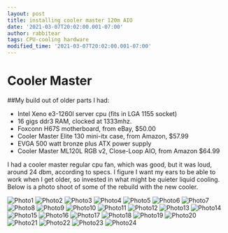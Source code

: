 ```yaml
---
layout: post
title: installing cooler master 120m AIO
date: '2021-03-07T20:02:00.001-07:00'
author: rabbitear
tags: CPU-cooling hardware
modified_time: '2021-03-07T20:02:00.001-07:00'
---
```

# Cooler Master

##My build out of older parts I had:
* Intel Xeno e3-1260l server cpu (fits in LGA 1155 socket)
* 16 gigs ddr3 RAM, clocked at 1333mhz.
* Foxconn H67S motherboard, from eBay, $50.00
* Cooler Master Elite 130 mini-itx case, from Amazon, $57.99
* EVGA 500 watt bronze plus ATX power supply
* Cooler Master ML120L RGB v2, Close-Loop AIO, from Amazon $64.99

I had a cooler master regular cpu fan, which was good, but it was loud,
around 24 dbm, according to specs.  I figure I want my ears to be able
to work when I get older, so invested in what might be quieter liquid
cooling.  Below is a photo shoot of some of the rebuild with the new
cooler.

![Photo1](../assets/images/liquid-cooler/IMG_20210307_143135821.jpg)
![Photo2](../assets/images/liquid-cooler/IMG_20210307_143153369_MP.jpg)
![Photo3](../assets/images/liquid-cooler/IMG_20210307_143907948.jpg)
![Photo4](../assets/images/liquid-cooler/IMG_20210307_143927274.jpg)
![Photo5](../assets/images/liquid-cooler/IMG_20210307_143935602.jpg)
![Photo6](../assets/images/liquid-cooler/IMG_20210307_143947959.jpg)
![Photo7](../assets/images/liquid-cooler/IMG_20210307_144228375.jpg)
![Photo8](../assets/images/liquid-cooler/IMG_20210307_144243955.jpg)
![Photo9](../assets/images/liquid-cooler/IMG_20210307_150009673.jpg)
![Photo10](../assets/images/liquid-cooler/IMG_20210307_150013932.jpg)
![Photo11](../assets/images/liquid-cooler/IMG_20210307_150426831.jpg)
![Photo12](../assets/images/liquid-cooler/IMG_20210307_150752898.jpg)
![Photo13](../assets/images/liquid-cooler/IMG_20210307_151046398.jpg)
![Photo14](../assets/images/liquid-cooler/IMG_20210307_151353236.jpg)
![Photo15](../assets/images/liquid-cooler/IMG_20210307_151756057.jpg)
![Photo16](../assets/images/liquid-cooler/IMG_20210307_154756574.jpg)
![Photo17](../assets/images/liquid-cooler/IMG_20210307_164453311.jpg)
![Photo18](../assets/images/liquid-cooler/IMG_20210307_164512410.jpg)
![Photo19](../assets/images/liquid-cooler/IMG_20210307_164516873.jpg)
![Photo20](../assets/images/liquid-cooler/IMG_20210307_165709499.jpg)
![Photo21](../assets/images/liquid-cooler/IMG_20210307_165730766.jpg)
![Photo22](../assets/images/liquid-cooler/IMG_20210307_180518924.jpg)
![Photo23](../assets/images/liquid-cooler/IMG_20210307_180526958.jpg)
![Photo24](../assets/images/liquid-cooler/IMG_20210307_180539001.jpg)

